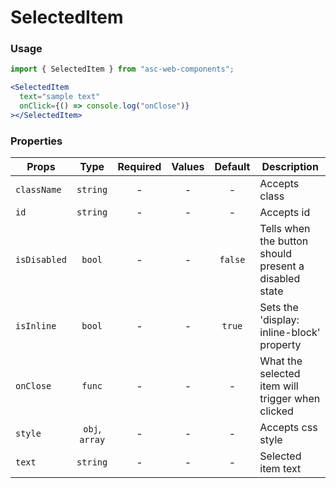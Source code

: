 # SelectedItem

### Usage

```js
import { SelectedItem } from "asc-web-components";
```

```jsx
<SelectedItem
  text="sample text"
  onClick={() => console.log("onClose")}
></SelectedItem>
```

### Properties

| Props        |      Type      | Required | Values | Default | Description                                           |
| ------------ | :------------: | :------: | :----: | :-----: | ----------------------------------------------------- |
| `className`  |    `string`    |    -     |   -    |    -    | Accepts class                                         |
| `id`         |    `string`    |    -     |   -    |    -    | Accepts id                                            |
| `isDisabled` |     `bool`     |    -     |   -    | `false` | Tells when the button should present a disabled state |
| `isInline`   |     `bool`     |    -     |   -    | `true`  | Sets the 'display: inline-block' property             |
| `onClose`    |     `func`     |    -     |   -    |    -    | What the selected item will trigger when clicked      |
| `style`      | `obj`, `array` |    -     |   -    |    -    | Accepts css style                                     |
| `text`       |    `string`    |    -     |   -    |    -    | Selected item text                                    |
